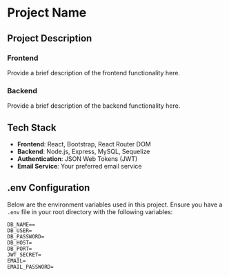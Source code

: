 # Project Name

## Project Description

### Frontend

Provide a brief description of the frontend functionality here.

### Backend

Provide a brief description of the backend functionality here.

## Tech Stack

- **Frontend**: React, Bootstrap, React Router DOM
- **Backend**: Node.js, Express, MySQL, Sequelize
- **Authentication**: JSON Web Tokens (JWT)
- **Email Service**: Your preferred email service

## .env Configuration

Below are the environment variables used in this project. Ensure you have a `.env` file in your root directory with the following variables:

```env
DB_NAME==
DB_USER=
DB_PASSWORD=
DB_HOST=
DB_PORT=
JWT_SECRET=
EMAIL=
EMAIL_PASSWORD=
```
